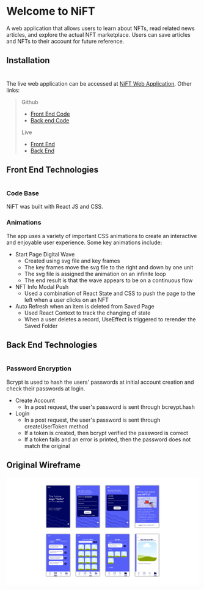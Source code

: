 # Welcome to NiFT

A web application that allows users to learn about NFTs, read related news articles, and explore the actual NFT marketplace. Users can save articles and NFTs to their account for future reference.

## Installation
#
The live web application can be accessed at [NiFT Web Application](https://nift-app.netlify.app/). Other links:

> Github
> - [Front End Code](https://github.com/mickrueg/nift-frontend)
> - [Back end Code](https://github.com/mickrueg/nift-backend)
> 
> Live
> - [Front End](https://nift-app.netlify.app/)
> - [Back End](https://nift-backend-two.herokuapp.com/)

## Front End Technologies
#
### Code Base
NiFT was built with React JS and CSS. 
### Animations
The app uses a variety of important CSS animations to create an interactive and enjoyable user experience. Some key animations include:
- Start Page Digital Wave
    - Created using svg file and key frames
    - The key frames move the svg file to the right and down by one unit
    - The svg file is assigned the animation on an infinite loop
    - The end result is that the wave appears to be on a continuous flow
- NFT Info Modal Push
    - Used a combination of React State and CSS to push the page to the left when a user clicks on an NFT
- Auto Refresh when an item is deleted from Saved Page
    - Used React Context to track the changing of state
    - When a user deletes a record, UseEffect is triggered to rerender the Saved Folder

## Back End Technologies
#
### Password Encryption

Bcrypt is used to hash the users' passwords at initial account creation and check their passwords at login.

- Create Account
    - In a post request, the user's password is sent through bcreypt.hash
- Login
    - In a post request, the user's password is sent through createUserToken method
    - If a token is created, then bcrypt verified the password is correct
    - If a token fails and an error is printed, then the password does not match the original

## Original Wireframe
![Original NiFT Wireframe](src/assets/NFTProjectWireframes.png)
